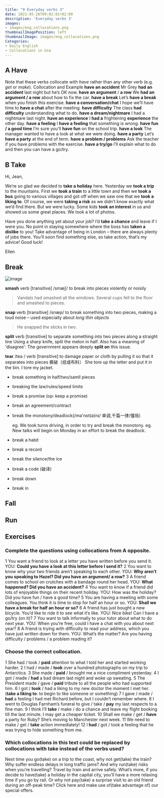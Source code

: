 ```yaml
---
title: "9 Everyday verbs 3"
date: 2021-05-26T09:02:01+02:00
description: 'Everyday verbs 3'
images:
- images/eng_collocations.png
thumbnailImagePosition: left
thumbnailImage: images/eng_collocations.png
Categories:
- Daily English
- Collocations in Use
---
```

## A Have
Note that these verbs collocate with *have* rather than any other verb (e.g. *get* or *make*).
Collocation and Example
**have an accident**
Mr Grey **had an accident** last night but he’s OK now.
**have an argument** / **a row**
We **had an argument / a row** about how to fix the car.
**have a break**
Let’s **have a break** when you finish this exercise.
**have a conversation/chat**
I hope we’ll have time to **have a chat** after the meeting.
**have difficulty**
The class **had difficulty** understanding what to do.
**have a dream/nightmare**
I had a nightmare last night.
**have an experience**
I **had a** frightening **experience** the other day.
**have a feeling**
I **have a feeling** that something is wrong.
**have fun / a good time**
I’m sure you’ll **have fun** on the school trip.
**have a look**
The manager wanted to have a look at what we were doing.
**have a party**
Let’s **have a party** at the end of term.
**have a problem / problems**
Ask the teacher if you have problems with the exercise.
**have a try/go**
I’ll explain what to do and then you can have a go/try.
## B Take
Hi, Jean,

We’re so glad we decided to **take a holiday** here. Yesterday we **took a trip** to the mountains. First we **took a train** to a little town and then we **took a bus** going to various villages and got off when we saw one that we **took a liking to**. Of course, we were **taking a risk** as we didn’t know exactly what we’d find there. But we were lucky. Some kids **took an interest** in us and showed us some great places. We took a lot of photos.

Have you done anything yet about your job? I’d **take a chance** and leave if I
were you. No point in staying somewhere where the boss has **taken a dislike**
to you! Take advantage of being in London – there are always plenty of jobs
there. You’ll soon find something else, so take action, that’s my advice! Good
luck!

Ellen

## Break

![image](https://user-images.githubusercontent.com/65668613/119622710-b2475580-be07-11eb-880a-ab05bed773ce.png)

**smash** verb [transitive] /smæʃ/ to break into pieces violently or noisily
> Vandals had smashed all the windows.
Several cups fell to the floor and smashed to pieces.

**snap** verb [transitive] /snæp/ to break something into two pieces, making a loud noise – used especially about *long thin objects*
> He snapped the sticks in two.

**split** verb [transitive] to separate something into two pieces along a straight line
Using a sharp knife, split the melon in half.
Also has a meaning of 'disagree':
The government appears deeply **split on** this issue.

**tear** /teə / verb [transitive] to damage paper or cloth by pulling it so that it separates into pieces 撕破〔纸或布料〕
She tore up the letter and put it in the bin.
I tore my jacket.

* break something in half/two/samll pieces
* breaking the law/rules/speed limits
* break a promise (op: keep a promise)
* break an agreement/contract
* break the monotony/deadlock(/mə'nɒt(ə)nɪ/ 单调,千篇一律/僵局)

  eg. We took turns driving, in order to try and break the monotony.
  eg. New talks will begin on Monday in an effort to break the deadlock.

*  break a habit
*  break a record
*  break the silence/the ice
*  break a code (破译)
*  break down
*  break in

## Fall
## Run

## Exercises
### Complete the questions using collocations from A opposite.

1 You want a friend to look at a letter you have written before you send it.
YOU: **Could you have a look at this letter before I send it?**
2 You want to know why your two friends aren’t speaking to each other.
YOU: **Why aren’t you speaking to Hazel? Did you have an argument/ a row?**
3 A friend comes to school on crutches with a bandage round her head.
YOU: **What happened? Did you have an accident?**
4 You want to know if a friend did lots of enjoyable things on their recent holiday.
YOU: How was the holiday? Did you have fun / have a good time?
5 You are having a meeting with some colleagues. You think it is time to stop for half an hour or so.
YOU: **Shall we have a break for half an hour or so?**
6 A friend has just bought a new bicycle. You’d like to ride it to see what it’s like.
YOU: Nice bike! Can I have a go/try (on it)?
7 You want to talk informally to your tutor about what to do next year.
YOU: When you’re free, could I have a chat with you about next year?
8 A friend is trying with difficulty to read your address, which you have just written down for them.
YOU: What’s the matter? Are you having difficulty / problems / a problem reading it?

### Choose the correct collocation.

1 She had / took / **paid** attention to what I told her and started working harder.
2 I had / made / **took** over a hundred photographs on my trip to Antarctica.
3 She made / **paid** / brought me a nice compliment yesterday.
4 I got / made / **had** a bad dream last night and woke up sweating.
5 The President made / gave / **paid** tribute to all the people who had supported him.
6 I got / **took** / had a liking to my new doctor the moment I met her.(**take a liking to**: to begin to like someone or something)
7 I gave / made / **had** a feeling I had met Richard before, but I couldn’t remember where.
8 I went to Douglas Farnham’s funeral to give / take / **pay** my last respects to a fine man.
9 I think I’ll **take** / make / do a chance and leave my flight booking till the last minute. I may get a cheaper ticket.
10 Shall we make / get / **have** a party for Ruby? She’s moving to Manchester next week.
11 We need to make / get / **take** action immediately!
12 I **had** / got / took a feeling that he was trying to hide something from me.

### Which collocations in this text could be replaced by collocations with take instead of the verbs used?

Next time you go(take) on a trip to the coast, why not get(take) the train?
Why suffer endless delays in long traffic jams? And why run(take) risks when you’re travelling? Travel by train and arrive safely. What’s more, if you decide to have(take) a holiday in the capital city, you’ll have a more relaxing time if you go by rail. Or why not pay(take) a surprise visit to an old friend during an off-peak time? Click here and make use of(take advantage of) our special offers.
